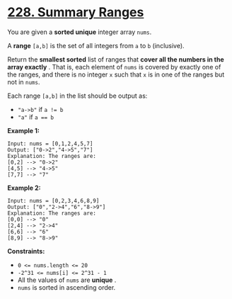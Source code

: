 # [228. Summary Ranges](https://leetcode.com/problems/summary-ranges/description/?envType=study-plan-v2&envId=top-interview-150)

You are given a **sorted unique**  integer array `nums`.

A **range**  `[a,b]` is the set of all integers from `a` to `b` (inclusive).

Return the **smallest sorted**  list of ranges that **cover all the numbers in the array exactly** . That is, each element of `nums` is covered by exactly one of the ranges, and there is no integer `x` such that `x` is in one of the ranges but not in `nums`.

Each range `[a,b]` in the list should be output as:

- `"a->b"` if `a != b`
- `"a"` if `a == b`

**Example 1:** 

```
Input: nums = [0,1,2,4,5,7]
Output: ["0->2","4->5","7"]
Explanation: The ranges are:
[0,2] --> "0->2"
[4,5] --> "4->5"
[7,7] --> "7"
```

**Example 2:** 

```
Input: nums = [0,2,3,4,6,8,9]
Output: ["0","2->4","6","8->9"]
Explanation: The ranges are:
[0,0] --> "0"
[2,4] --> "2->4"
[6,6] --> "6"
[8,9] --> "8->9"
```

**Constraints:** 

- `0 <= nums.length <= 20`
- `-2^31 <= nums[i] <= 2^31 - 1`
- All the values of `nums` are **unique** .
- `nums` is sorted in ascending order.